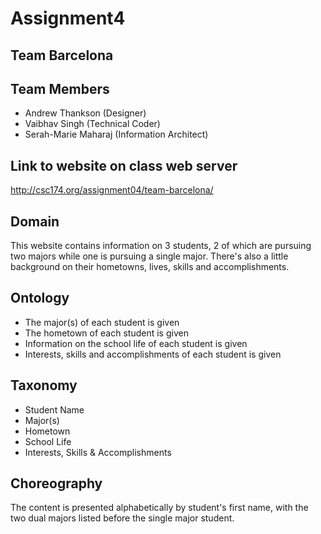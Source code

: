 # Assignment4

## Team Barcelona

## Team Members
- Andrew Thankson (Designer)
- Vaibhav Singh (Technical Coder)
- Serah-Marie Maharaj (Information Architect)

## Link to website on class web server
http://csc174.org/assignment04/team-barcelona/

## Domain

This website contains information on 3 students, 2 of which are pursuing two majors while one is pursuing a single major. There's also a little background on their hometowns, lives, skills and accomplishments. 

## Ontology

- The major(s) of each student is given
- The hometown of each student is given
- Information on the school life of each student is given
- Interests, skills and accomplishments of each student is given

## Taxonomy

- Student Name
- Major(s)
- Hometown
- School Life
- Interests, Skills & Accomplishments

## Choreography

The content is presented alphabetically by student's first name, with the two dual majors listed before the single major student. 
